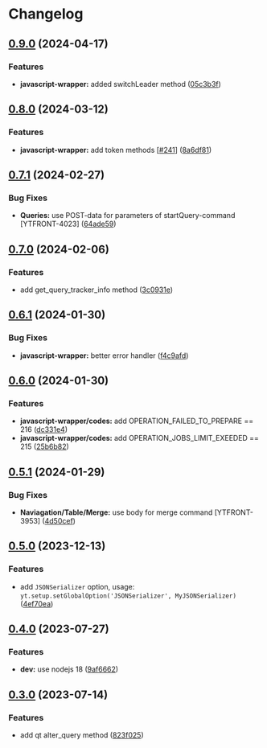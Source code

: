 # Changelog

## [0.9.0](https://github.com/ytsaurus/ytsaurus-ui/compare/javascript-wrapper-v0.8.0...javascript-wrapper-v0.9.0) (2024-04-17)


### Features

* **javascript-wrapper:** added switchLeader method ([05c3b3f](https://github.com/ytsaurus/ytsaurus-ui/commit/05c3b3f13267875462730efe797788859b86496f))

## [0.8.0](https://github.com/ytsaurus/ytsaurus-ui/compare/javascript-wrapper-v0.7.1...javascript-wrapper-v0.8.0) (2024-03-12)


### Features

* **javascript-wrapper:** add token methods [[#241](https://github.com/ytsaurus/ytsaurus-ui/issues/241)] ([8a6df81](https://github.com/ytsaurus/ytsaurus-ui/commit/8a6df81422f83a318084c39578707b937c59c7ea))

## [0.7.1](https://github.com/ytsaurus/ytsaurus-ui/compare/javascript-wrapper-v0.7.0...javascript-wrapper-v0.7.1) (2024-02-27)


### Bug Fixes

* **Queries:** use POST-data for parameters of startQuery-command [YTFRONT-4023] ([64ade59](https://github.com/ytsaurus/ytsaurus-ui/commit/64ade5921d3733409f74f3817bad50ecb9d014b2))

## [0.7.0](https://github.com/ytsaurus/ytsaurus-ui/compare/javascript-wrapper-v0.6.1...javascript-wrapper-v0.7.0) (2024-02-06)


### Features

* add get_query_tracker_info method ([3c0931e](https://github.com/ytsaurus/ytsaurus-ui/commit/3c0931e421b6238cb989664e9e153a8e315e5896))

## [0.6.1](https://github.com/ytsaurus/ytsaurus-ui/compare/javascript-wrapper-v0.6.0...javascript-wrapper-v0.6.1) (2024-01-30)


### Bug Fixes

* **javascript-wrapper:** better error handler ([f4c9afd](https://github.com/ytsaurus/ytsaurus-ui/commit/f4c9afd8d97c9a82edb8620ef46913f90aa58c63))

## [0.6.0](https://github.com/ytsaurus/ytsaurus-ui/compare/javascript-wrapper-v0.5.1...javascript-wrapper-v0.6.0) (2024-01-30)


### Features

* **javascript-wrapper/codes:** add OPERATION_FAILED_TO_PREPARE == 216 ([dc331e4](https://github.com/ytsaurus/ytsaurus-ui/commit/dc331e43d5e043ddeebcff4e7f285b197ab43ab4))
* **javascript-wrapper/codes:** add OPERATION_JOBS_LIMIT_EXEEDED == 215 ([25b6b82](https://github.com/ytsaurus/ytsaurus-ui/commit/25b6b82ab98187701a92dac159b323f82189a1ad))

## [0.5.1](https://github.com/ytsaurus/ytsaurus-ui/compare/javascript-wrapper-v0.5.0...javascript-wrapper-v0.5.1) (2024-01-29)


### Bug Fixes

* **Naviagation/Table/Merge:** use body for merge command [YTFRONT-3953] ([4d50cef](https://github.com/ytsaurus/ytsaurus-ui/commit/4d50cef5cce576ae922d470d8fad40357f138b3a))

## [0.5.0](https://github.com/ytsaurus/ytsaurus-ui/compare/javascript-wrapper-v0.4.0...javascript-wrapper-v0.5.0) (2023-12-13)


### Features

* add `JSONSerializer` option, usage: `yt.setup.setGlobalOption('JSONSerializer', MyJSONSerializer)` ([4ef70ea](https://github.com/ytsaurus/ytsaurus-ui/commit/4ef70eafef8143ee840c594ff72b66d84af5fc8f))

## [0.4.0](https://github.com/ytsaurus/ytsaurus-ui/compare/javascript-wrapper-v0.3.0...javascript-wrapper-v0.4.0) (2023-07-27)


### Features

* **dev:** use nodejs 18 ([9af6662](https://github.com/ytsaurus/ytsaurus-ui/commit/9af666268fd7e0c2e56317503a06edc86d792172))

## [0.3.0](https://github.com/ytsaurus/ytsaurus-ui/compare/javascript-wrapper-v0.2.1...javascript-wrapper-v0.3.0) (2023-07-14)


### Features

* add qt alter_query method ([823f025](https://github.com/ytsaurus/ytsaurus-ui/commit/823f02545acf6ea6f65df80f57135aa5de284659))
